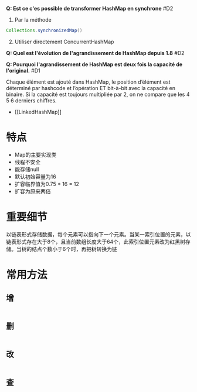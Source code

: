
**Q: Est ce c'es possible de transformer HashMap en synchrone** #D2 

1. Par la méthode

```Java
Collections.synchronizedMap()
```

2. Utiliser directement ConcurrentHashMap

**Q: Quel est l'évolution de l'agrandissement de HashMap depuis 1.8** #D2 

**Q: Pourquoi l'agrandissement de HashMap est deux fois la capacité de l'original.** #D1 

Chaque élément est ajouté dans HashMap, le position d’élément est déterminé par hashcode et l’opération ET bit-à-bit avec la capacité en binaire. Si la capacité est toujours multipliée par 2, on ne compare que les 4 5 6 derniers chiffres.

- [[LinkedHashMap]]

# 特点

- Map的主要实现类
- 线程不安全
- 能存储null
- 默认初始容量为16
- 扩容临界值为0.75 * 16 = 12
- 扩容为原来两倍 

# 重要细节

以链表形式存储数据，每个元素可以指向下一个元素。当某一索引位置的元素，以链表形式存在大于8个，且当前数组长度大于64个，此索引位置元素改为红黑树存储。当树的结点个数小于6个时，再把树转换为链

# 常用方法

## 增

```Java

```

## 删

```Java

```

## 改

```Java

```

## 查

```Java

```
